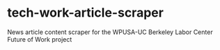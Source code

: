 # tech-work-article-scraper
News article content scraper for the WPUSA-UC Berkeley Labor Center Future of Work project
